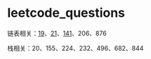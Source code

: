 # leetcode_questions
链表相关：[19](https://github.com/miaochunkai/leetcode_questions/issues/1)、[21](https://github.com/miaochunkai/leetcode_questions/issues/2)、[141](https://github.com/miaochunkai/leetcode_questions/issues/3)、206、876 

栈相关：20、155、224、232、496、682、844

